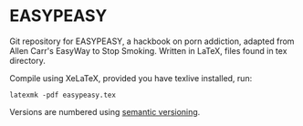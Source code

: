 # EASYPEASY

Git repository for EASYPEASY, a hackbook on porn addiction, adapted from Allen Carr's EasyWay to Stop Smoking. Written in LaTeX, files found in tex directory.

Compile using XeLaTeX, provided you have texlive installed, run:

```
latexmk -pdf easypeasy.tex
```

Versions are numbered using [semantic versioning](https://semver.com).
